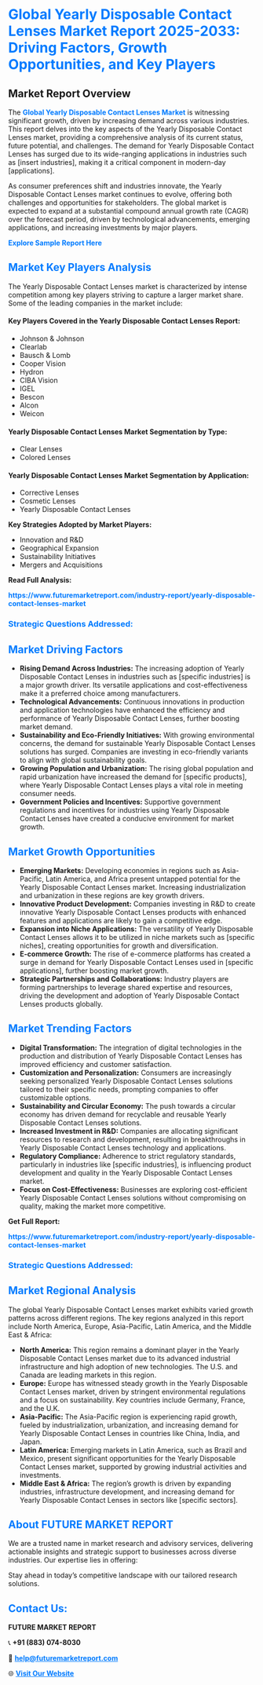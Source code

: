 <h1 style="color: #007BFF;">Global Yearly Disposable Contact Lenses Market Report 2025-2033: Driving Factors, Growth Opportunities, and Key Players</h1>

<section id="overview">
<h2>Market Report Overview</h2>
<p>The <a href="https://www.futuremarketreport.com/industry-report/yearly-disposable-contact-lenses-market" style="color: #007BFF; text-decoration: none;"><strong>Global Yearly Disposable Contact Lenses Market</strong></a> is witnessing significant growth, driven by increasing demand across various industries. This report delves into the key aspects of the Yearly Disposable Contact Lenses market, providing a comprehensive analysis of its current status, future potential, and challenges. The demand for Yearly Disposable Contact Lenses has surged due to its wide-ranging applications in industries such as [insert industries], making it a critical component in modern-day [applications].</p>
<p>As consumer preferences shift and industries innovate, the Yearly Disposable Contact Lenses market continues to evolve, offering both challenges and opportunities for stakeholders. The global market is expected to expand at a substantial compound annual growth rate (CAGR) over the forecast period, driven by technological advancements, emerging applications, and increasing investments by major players.</p>
</section>

<section id="overview">
<p><a href="https://www.futuremarketreport.com/request-sample/reportId=111850" style="color: #007BFF; text-decoration: none;"><strong>Explore Sample Report Here</strong></a></p>
</section>

<section id="key-players">
<h2 style="color: #007BFF;">Market Key Players Analysis</h2>
<p>The Yearly Disposable Contact Lenses market is characterized by intense competition among key players striving to capture a larger market share. Some of the leading companies in the market include:</p>
<h4>Key Players Covered in the Yearly Disposable Contact Lenses Report:</h4>
<ul><li>Johnson &amp; Johnson</li><li>Clearlab</li><li>Bausch &amp; Lomb</li><li>Cooper Vision</li><li>Hydron</li><li>CIBA Vision</li><li>IGEL</li><li>Bescon</li><li>Alcon</li><li>Weicon</li></ul>
<h4>Yearly Disposable Contact Lenses Market Segmentation by Type:</h4>
<ul><li>Clear Lenses</li><li>Colored Lenses</li></ul>

<h4>Yearly Disposable Contact Lenses Market Segmentation by Application:</h4>
<ul><li>Corrective Lenses</li><li>Cosmetic Lenses</li><li>Yearly Disposable Contact Lenses</li></ul>
<p><strong>Key Strategies Adopted by Market Players:</strong></p>
<ul>
<li>Innovation and R&D</li>
<li>Geographical Expansion</li>
<li>Sustainability Initiatives</li>
<li>Mergers and Acquisitions</li>
</ul>
</section>

<section>
<p><strong>Read Full Analysis: </strong></p><a href="https://www.futuremarketreport.com/industry-report/yearly-disposable-contact-lenses-market" style="color: #007BFF; text-decoration: none;"><strong>https://www.futuremarketreport.com/industry-report/yearly-disposable-contact-lenses-market</strong></a>
<h3 style="color: #007BFF;">Strategic Questions Addressed:</h3>
</section>

<section id="driving-factors">
<h2 style="color: #007BFF;">Market Driving Factors</h2>
<ul>
<li><strong>Rising Demand Across Industries:</strong> The increasing adoption of Yearly Disposable Contact Lenses in industries such as [specific industries] is a major growth driver. Its versatile applications and cost-effectiveness make it a preferred choice among manufacturers.</li>
<li><strong>Technological Advancements:</strong> Continuous innovations in production and application technologies have enhanced the efficiency and performance of Yearly Disposable Contact Lenses, further boosting market demand.</li>
<li><strong>Sustainability and Eco-Friendly Initiatives:</strong> With growing environmental concerns, the demand for sustainable Yearly Disposable Contact Lenses solutions has surged. Companies are investing in eco-friendly variants to align with global sustainability goals.</li>
<li><strong>Growing Population and Urbanization:</strong> The rising global population and rapid urbanization have increased the demand for [specific products], where Yearly Disposable Contact Lenses plays a vital role in meeting consumer needs.</li>
<li><strong>Government Policies and Incentives:</strong> Supportive government regulations and incentives for industries using Yearly Disposable Contact Lenses have created a conducive environment for market growth.</li>
</ul>
</section>

<section id="growth-opportunities">
<h2 style="color: #007BFF;">Market Growth Opportunities</h2>
<ul>
<li><strong>Emerging Markets:</strong> Developing economies in regions such as Asia-Pacific, Latin America, and Africa present untapped potential for the Yearly Disposable Contact Lenses market. Increasing industrialization and urbanization in these regions are key growth drivers.</li>
<li><strong>Innovative Product Development:</strong> Companies investing in R&D to create innovative Yearly Disposable Contact Lenses products with enhanced features and applications are likely to gain a competitive edge.</li>
<li><strong>Expansion into Niche Applications:</strong> The versatility of Yearly Disposable Contact Lenses allows it to be utilized in niche markets such as [specific niches], creating opportunities for growth and diversification.</li>
<li><strong>E-commerce Growth:</strong> The rise of e-commerce platforms has created a surge in demand for Yearly Disposable Contact Lenses used in [specific applications], further boosting market growth.</li>
<li><strong>Strategic Partnerships and Collaborations:</strong> Industry players are forming partnerships to leverage shared expertise and resources, driving the development and adoption of Yearly Disposable Contact Lenses products globally.</li>
</ul>
</section>

<section id="trending-factors">
<h2 style="color: #007BFF;">Market Trending Factors</h2>
<ul>
<li><strong>Digital Transformation:</strong> The integration of digital technologies in the production and distribution of Yearly Disposable Contact Lenses has improved efficiency and customer satisfaction.</li>
<li><strong>Customization and Personalization:</strong> Consumers are increasingly seeking personalized Yearly Disposable Contact Lenses solutions tailored to their specific needs, prompting companies to offer customizable options.</li>
<li><strong>Sustainability and Circular Economy:</strong> The push towards a circular economy has driven demand for recyclable and reusable Yearly Disposable Contact Lenses solutions.</li>
<li><strong>Increased Investment in R&D:</strong> Companies are allocating significant resources to research and development, resulting in breakthroughs in Yearly Disposable Contact Lenses technology and applications.</li>
<li><strong>Regulatory Compliance:</strong> Adherence to strict regulatory standards, particularly in industries like [specific industries], is influencing product development and quality in the Yearly Disposable Contact Lenses market.</li>
<li><strong>Focus on Cost-Effectiveness:</strong> Businesses are exploring cost-efficient Yearly Disposable Contact Lenses solutions without compromising on quality, making the market more competitive.</li>
</ul>
</section>

<section>
<p><strong>Get Full Report: </strong></p><a href="https://www.futuremarketreport.com/industry-report/yearly-disposable-contact-lenses-market" style="color: #007BFF; text-decoration: none;"><strong>https://www.futuremarketreport.com/industry-report/yearly-disposable-contact-lenses-market</strong></a>
<h3 style="color: #007BFF;">Strategic Questions Addressed:</h3>
</section>


<section id="regional-analysis">
<h2 style="color: #007BFF;">Market Regional Analysis</h2>
<p>The global Yearly Disposable Contact Lenses market exhibits varied growth patterns across different regions. The key regions analyzed in this report include North America, Europe, Asia-Pacific, Latin America, and the Middle East & Africa:</p>
<ul>
<li><strong>North America:</strong> This region remains a dominant player in the Yearly Disposable Contact Lenses market due to its advanced industrial infrastructure and high adoption of new technologies. The U.S. and Canada are leading markets in this region.</li>
<li><strong>Europe:</strong> Europe has witnessed steady growth in the Yearly Disposable Contact Lenses market, driven by stringent environmental regulations and a focus on sustainability. Key countries include Germany, France, and the U.K.</li>
<li><strong>Asia-Pacific:</strong> The Asia-Pacific region is experiencing rapid growth, fueled by industrialization, urbanization, and increasing demand for Yearly Disposable Contact Lenses in countries like China, India, and Japan.</li>
<li><strong>Latin America:</strong> Emerging markets in Latin America, such as Brazil and Mexico, present significant opportunities for the Yearly Disposable Contact Lenses market, supported by growing industrial activities and investments.</li>
<li><strong>Middle East & Africa:</strong> The region’s growth is driven by expanding industries, infrastructure development, and increasing demand for Yearly Disposable Contact Lenses in sectors like [specific sectors].</li>
</ul>
</section>

<footer>
<h2 style="color: #007BFF;">About FUTURE MARKET REPORT</h2>
<p>We are a trusted name in market research and advisory services, delivering actionable insights and strategic support to businesses across diverse industries. Our expertise lies in offering:</p>

<p>Stay ahead in today’s competitive landscape with our tailored research solutions.</p>

<h2 style="color: #007BFF;">Contact Us:</h2>
<p><strong>FUTURE MARKET REPORT</strong></p>
<p>📞 <strong>+91 (883) 074-8030</strong></p>
<p>📧 <strong><a href="mailto:help@futuremarketreport.com" style="color: #007BFF;">help@futuremarketreport.com</a></strong></p>
<p>🌐 <strong><a href="https://www.futuremarketreport.com/" style="color: #007BFF;">Visit Our Website</a></strong></p>
</footer>
